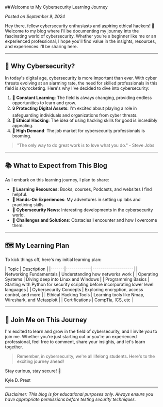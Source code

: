 ##Welcome to My Cybersecurity Learning Journey

*Posted on September 9, 2024*

Hey there, fellow cybersecurity enthusiasts and aspiring ethical hackers! 👋 Welcome to my blog where I'll be documenting my journey into the fascinating world of cybersecurity. Whether you're a beginner like me or an experienced professional, I hope you'll find value in the insights, resources, and experiences I'll be sharing here.

---

## 🤔 Why Cybersecurity?

In today's digital age, cybersecurity is more important than ever. With cyber threats evolving at an alarming rate, the need for skilled professionals in this field is skyrocketing. Here's why I've decided to dive into cybersecurity:

1. 🚀 **Constant Learning**: The field is always changing, providing endless opportunities to learn and grow.
2. 🔒 **Protecting Digital Assets**: I'm excited about playing a role in safeguarding individuals and organizations from cyber threats.
3. 🎩 **Ethical Hacking**: The idea of using hacking skills for good is incredibly appealing.
4. 💼 **High Demand**: The job market for cybersecurity professionals is booming.

> "The only way to do great work is to love what you do." - Steve Jobs

---

## 📚 What to Expect from This Blog

As I embark on this learning journey, I plan to share:

- 📖 **Learning Resources**: Books, courses, Podcasts, and websites I find helpful.
- 🧪 **Hands-On Experiences**: My adventures in setting up labs and practicing skills.
- 📰 **Cybersecurity News**: Interesting developments in the cybersecurity world.
- 🧗 **Challenges and Solutions**: Obstacles I encounter and how I overcome them.

---

## 🗺️ My Learning Plan

To kick things off, here's my initial learning plan:

| Topic | Description |
|-------|-------------|---------------------|
| Networking Fundamentals | Understanding how networks work |
| Operating Systems | Diving deep into Linux and Windows |
| Programming Basics | Starting with Python for security scripting before incorporating lower level languages | 
| Cybersecurity Concepts | Exploring encryption, access control, and more | 
| Ethical Hacking Tools | Learning tools like Nmap, Wireshark, and Metasploit |
| Certifications | CompTia, ICS, etc |


---

## 🤝 Join Me on This Journey

I'm excited to learn and grow in the field of cybersecurity, and I invite you to join me. Whether you're just starting out or you're an experienced professional, feel free to comment, share your insights, and let's learn together.

> Remember, in cybersecurity, we're all lifelong students. Here's to the exciting journey ahead!

Stay curious, stay secure! 🔐

Kyle D. Prest

---

*Disclaimer: This blog is for educational purposes only. Always ensure you have appropriate permissions before testing security techniques.*
